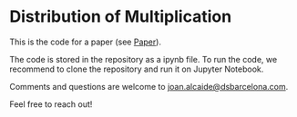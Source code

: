 # Distribution of Multiplication
This is the code for a paper (see [Paper]([https://github.com/joanalnu/distribution_of_multiplication/.pfd](https://github.com/joanalnu/distribution_of_multiplication/blob/main/Computational_analysis_of_the_density_of_integer_multiplications_and_primer_numbers_in_the_range_of__I____1__10_6__.pdf))).

The code is stored in the repository as a ipynb file. To run the code, we recommend to clone the repository and run it on Jupyter Notebook.

Comments and questions are welcome to [joan.alcaide@dsbarcelona.com](mailto:joan.alcaide@dsbarcelona.com).

Feel free to reach out!
